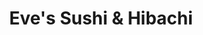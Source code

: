 ---
layout: place
title: "Eve's Sushi & Hibachi"
permalink: /michigan/woodhaven/eve-s-sushi-hibachi.html
stateAbbr: MI
stateName: Michigan
cityName: Woodhaven
seo:
  name: "Eve's Sushi & Hibachi"
  type: Restaurant
  links: https://www.evessushi.com/
description: "Eve's Sushi & Hibachi serves delicious sushi in Woodhaven, Michigan. Try fresh Japanese dishes for a great dining experience. Available for takeout, delivery, lunch, and dinner."
place_id: ChIJnTuNboQ5O4gRHr9g87OVRTU
photos:
  - name: >-
      places/ChIJnTuNboQ5O4gRHr9g87OVRTU/photos/AeeoHcLpoyo5irlP-WZ4EmdebC9coztd8TGE5PnAAFWmopmZb3GfgP_l-nXsBD8JKAOBvu28qYQmnDForvmHh4F78vmXF62X_WN6QBScIjOP6e6LUa2uhwtYyiQGq2ibjQx6YN-mCtsV1KNu2H9GBeDy-3ah_1RlN9DbjGR1z6xBL9_YNBI7TrK8Ks2upcCaP2WjIWeqpFZggPjO60L6h72jeH60HEDdl-Nb8J86NBT1Khu-ErKQBn2PCpqRm54lvXmASZJdJvd-XH7BqL0RPb7Z1kIscnbA-GXxY7g5CgaL3Sut5g
    widthPx: 2268
    heightPx: 4032
    authorAttributions:
      - displayName: Eve's Sushi & Hibachi
        uri: https://maps.google.com/maps/contrib/112874225478042009228
        photoUri: >-
          https://lh3.googleusercontent.com/a-/ALV-UjX3Q7kFE1If2FqaECWFLfl-3I6d-kPKgILbWqzlgOvUENYel8Q=s100-p-k-no-mo
    flagContentUri: >-
      https://www.google.com/local/imagery/report/?cb_client=maps_api_places.places_api&image_key=!1e10!2sAF1QipMT1uckcccQvdGpqLFLQ_umWcwVd42hjhpnrW0D&hl=en-US
    googleMapsUri: >-
      https://www.google.com/maps/place//data=!3m4!1e2!3m2!1sAF1QipMT1uckcccQvdGpqLFLQ_umWcwVd42hjhpnrW0D!2e10!4m2!3m1!1s0x883b39846e8d3b9d:0x354595b3f360bf1e
  - name: >-
      places/ChIJnTuNboQ5O4gRHr9g87OVRTU/photos/AeeoHcLYns_gCbez7dWJTv61snEEv2RNHzDcZkPkO6zlZ-7DSTBTn6Q7gZbKbAmgD7TE-s3Phy2pAMHl4-t5FVMSwlY7cwTap2zpfWFnfI8LUSxTv4uC6w1RMOGyK6mikcNB4ctATstrujjTGano-IGb0CRfvQ5_TlFzdUa66EsQl1VeNUnAIhXA4dKU2HJJ5AXEMpBzvIhtBGduTEl5PXGiUiaFf0bLsj-CE3B93duhD9wPSyBw9ExLc5f9CyXbi9qGmqahi4w7JAK6bblYqQIXY1YSS1Tc8DgXmq6vb2Af54kHkQ
    widthPx: 1080
    heightPx: 1350
    authorAttributions:
      - displayName: Eve's Sushi & Hibachi
        uri: https://maps.google.com/maps/contrib/112874225478042009228
        photoUri: >-
          https://lh3.googleusercontent.com/a-/ALV-UjX3Q7kFE1If2FqaECWFLfl-3I6d-kPKgILbWqzlgOvUENYel8Q=s100-p-k-no-mo
    flagContentUri: >-
      https://www.google.com/local/imagery/report/?cb_client=maps_api_places.places_api&image_key=!1e10!2sAF1QipPYidIcS1idSCltwErDECfHzjgqShpT1AYmb6fx&hl=en-US
    googleMapsUri: >-
      https://www.google.com/maps/place//data=!3m4!1e2!3m2!1sAF1QipPYidIcS1idSCltwErDECfHzjgqShpT1AYmb6fx!2e10!4m2!3m1!1s0x883b39846e8d3b9d:0x354595b3f360bf1e
  - name: >-
      places/ChIJnTuNboQ5O4gRHr9g87OVRTU/photos/AeeoHcLxU9cY89x-CU7v5DO75UWhMkORwGAtexwdm9E_zY2MO7HI_iwDfxDDi29So_Rt4LLxPJBt-tcGhJSqr5HUv0FuK9ZDfihuTrPty6M9NQ_kfVVzM_CeiR-0ec7o5D4-V1079V8zKNvjAfJo_3DqCjvfbPOhk3ri1SL40BogG0oKAlSXZJep7VzxM4yiqpoAyHw3ZP1slG1IjOEg6ZXLT161rKbmIcvIxzPwlve6Equ57ZyUGfu87X3xV9CYxB75G9VVUwfxaE62_J-mwNdphE_tqhK0oh7tJRlESY75qbnP8suztkHmOp-cyi5pI0-FvtPC3EOKJjR0XX2chd-J8nDc_fu5YXjHkODdDbf8VThC8pU5kd2V_z01wAFfuKLuq3NtxVZ2YZSvjiOW0Co-z_1ok1aFxF6-qb92PnFQ7uxzDg
    widthPx: 3600
    heightPx: 4800
    authorAttributions:
      - displayName: Mackenzie Nickell
        uri: https://maps.google.com/maps/contrib/102189195151322543676
        photoUri: >-
          https://lh3.googleusercontent.com/a/ACg8ocLh0EKA8pO1Z61nlD1zUp_yIPL7lt5VBHNSMlRquYb1OvpfWw=s100-p-k-no-mo
    flagContentUri: >-
      https://www.google.com/local/imagery/report/?cb_client=maps_api_places.places_api&image_key=!1e10!2sCIHM0ogKEICAgID_tauDJg&hl=en-US
    googleMapsUri: >-
      https://www.google.com/maps/place//data=!3m4!1e2!3m2!1sCIHM0ogKEICAgID_tauDJg!2e10!4m2!3m1!1s0x883b39846e8d3b9d:0x354595b3f360bf1e
  - name: >-
      places/ChIJnTuNboQ5O4gRHr9g87OVRTU/photos/AeeoHcIrlX6eOQtfGSwuPBLNkCEQSA4lXi8xqx-2ZP7L_P6KmWBqSxQfR3_9unzQ7y-vAY1s0CnoUG-zER4mr7oJBgUieYHzauYyIioBAqVw-FrDPrS6iM-DMszl1_Wa8R0n11Bx3LMbWTeg6DYMEszhFOBeH4Ry1-fVMqlqLeNhR1aRyt2V9KniNGUeiD_LDoIyUCjmyrFX0McSjWtndgpoD8aQv-UiCka_PYXS6PRZshv181vybOK8Ket4zVmVuerILZ3DcZu1llkP_-I0iYq985VYO3m9nOj73sSz_LlD-VcC2atRFohC6_elICHCPBfQs55YV_sNi8NEruIKNpkw9YPBQH4f6TbKx_lhHPySNtn4pbM49kr-Q6Jg2csjKuCN7ZDWEDrJyCSx_Kw5QnSiOCZAusayYDTKFXNp39BoMCHsvQ
    widthPx: 4032
    heightPx: 3024
    authorAttributions:
      - displayName: Yan Robby Fadillah
        uri: https://maps.google.com/maps/contrib/104193960211086175444
        photoUri: >-
          https://lh3.googleusercontent.com/a-/ALV-UjXctEd4gmRrPLjglUZB1BeDqPVnZKHW-6jN-77EosDIKMhNGPA0=s100-p-k-no-mo
    flagContentUri: >-
      https://www.google.com/local/imagery/report/?cb_client=maps_api_places.places_api&image_key=!1e10!2sCIHM0ogKEICAgID_oL-FNA&hl=en-US
    googleMapsUri: >-
      https://www.google.com/maps/place//data=!3m4!1e2!3m2!1sCIHM0ogKEICAgID_oL-FNA!2e10!4m2!3m1!1s0x883b39846e8d3b9d:0x354595b3f360bf1e
  - name: >-
      places/ChIJnTuNboQ5O4gRHr9g87OVRTU/photos/AeeoHcLzlszVJIjw_tSCRKBK40XriOYa_JFb-64QgSrWrUmSXzJhMH6Dw3ad5Eiaq00cNPqJ4Nc4ZUGUOZeWYoC0oa05GeTyOQTH9fkBgZgbMyKHBDO6DD1sEZPMA1rVYVF_4-O6UMiICrFkJKQCt-SOHMIJEL1iS1Xi8ucwbDafmQPcX7jG7J7460UBF9D-wfjLrv2zvabNFFKH4EDBjjxnxeGt5XYb5_ZZsL3TEqVYLHDfqjR9ytL7jFFAkqRtWLIxbIdIBpRgp-S94YyyEwC0s7MkKM8aX0OnyfjCXGS7ozCL3Pr_duM0T20Hw5InuF5o7x71cmkaGn_OxxSaUZO6GeLlKoPrCsP2ojYc-KXuXRcI__JvSFPMUPQ29u2w6_86O9LSeq617KsoQB4CJWPMMGtkujqLO9vzMr3lMkSH4Gu8UQ
    widthPx: 828
    heightPx: 1018
    authorAttributions:
      - displayName: Isaac Black
        uri: https://maps.google.com/maps/contrib/102640318460127721142
        photoUri: >-
          https://lh3.googleusercontent.com/a-/ALV-UjUipsABxtTvGo1X-Q74rociSubJ88adoh0E67S5J5LzgSr9WT0=s100-p-k-no-mo
    flagContentUri: >-
      https://www.google.com/local/imagery/report/?cb_client=maps_api_places.places_api&image_key=!1e10!2sCIHM0ogKEICAgICnjIyZEw&hl=en-US
    googleMapsUri: >-
      https://www.google.com/maps/place//data=!3m4!1e2!3m2!1sCIHM0ogKEICAgICnjIyZEw!2e10!4m2!3m1!1s0x883b39846e8d3b9d:0x354595b3f360bf1e
  - name: >-
      places/ChIJnTuNboQ5O4gRHr9g87OVRTU/photos/AeeoHcJ5naa0pFhTkD09QfYb2ESSJsbJTqtcUINMNBrkvhd0Ei1ikZKo-x9yhn7RmwOK06opXWXeUH4Gbf2xADptizr18_z0rsVmsAwnDxo82UMAgXENT1jN3d0DWYKNvaTMJbX6FtrSaFGl8pTNP_NrlBCB_igaE9_yuovmkrhv-X396yBIAE8NWZCETj11dIbKIi7a1i-79HrmJrqCe23rss0E6cG8kP4taYU17DowWP96sSM2LtD5VyFLAGTkkw02wa8FbjqnEVCjyuU9vBIrFjTPlC-B8x_3TRq5fgYSd8t9aKDC4QuBzv_xpHdBZwHehLVRCtflcAyNyvpQhMnuYxD5fUJvbxADIs4yDRSBZec5qYIFJeJD8YTGmNQDdWIShmwXl0FtHL61Gh8S87ngO4iig5_oZRZK0x1K4sISd_d2XA
    widthPx: 4080
    heightPx: 3072
    authorAttributions:
      - displayName: frangkee
        uri: https://maps.google.com/maps/contrib/100699225701912164149
        photoUri: >-
          https://lh3.googleusercontent.com/a-/ALV-UjVskyO2SBOsEb8XTkK3fpdK8BAbzWp3hX39gzfHz7wwC7p1thattA=s100-p-k-no-mo
    flagContentUri: >-
      https://www.google.com/local/imagery/report/?cb_client=maps_api_places.places_api&image_key=!1e10!2sCIHM0ogKEICAgICbya3vCQ&hl=en-US
    googleMapsUri: >-
      https://www.google.com/maps/place//data=!3m4!1e2!3m2!1sCIHM0ogKEICAgICbya3vCQ!2e10!4m2!3m1!1s0x883b39846e8d3b9d:0x354595b3f360bf1e
  - name: >-
      places/ChIJnTuNboQ5O4gRHr9g87OVRTU/photos/AeeoHcIIkODFjp7v3eSvp0zkEl5nZcYGu5gYet36M-G9v9gqKMFp1omMelqAmZs6_deMHfp1XATjPbqySII8kD5UeTwqY_igtl7V5yM6lnC1TGZv32-e4JdKQdsDSZOppDA3FXG-AWnmEiVa91KnCTHhnVll2z52S-H6WZ8kmK4IweySZ-QC3gSdkqnu4fxVFFadhCVTIiyM2l32XslkdBdqPfKOBtaRE6K-xtSoTup842N8GZoGcw2BqVk-lBh0YLINQzAJGQDknefSZq4r3fUotqhczBMkouUEU6-YlvySZs6W1w
    widthPx: 1080
    heightPx: 1350
    authorAttributions:
      - displayName: Eve's Sushi & Hibachi
        uri: https://maps.google.com/maps/contrib/112874225478042009228
        photoUri: >-
          https://lh3.googleusercontent.com/a-/ALV-UjX3Q7kFE1If2FqaECWFLfl-3I6d-kPKgILbWqzlgOvUENYel8Q=s100-p-k-no-mo
    flagContentUri: >-
      https://www.google.com/local/imagery/report/?cb_client=maps_api_places.places_api&image_key=!1e10!2sAF1QipOYhanPdl_mNsUZiXHTutPQB9udsatu45eO3s6A&hl=en-US
    googleMapsUri: >-
      https://www.google.com/maps/place//data=!3m4!1e2!3m2!1sAF1QipOYhanPdl_mNsUZiXHTutPQB9udsatu45eO3s6A!2e10!4m2!3m1!1s0x883b39846e8d3b9d:0x354595b3f360bf1e
  - name: >-
      places/ChIJnTuNboQ5O4gRHr9g87OVRTU/photos/AeeoHcII81FycAlPsHYTjwiQXYwib0RQnj2sl4s8l8aXUoRiFNd7r7W1324F_EQGjwCvqIcIFIUaHw2jSgrMwO51hW-d-BM_DOkdSdPzKP0uBQ4m3nTc7SCjgMMAlSRKMWGnR9lLVGzgl5wSNlJEv-ihdNkHkJd4-XSqkX6_Qj4NLrGc7xX1pyleFjvP675At7ULcZjtdLE2HQtfUcBfBiKP_HQSi_2ShewF66NIIBIUfL6-EzLJ5atbQjkA71mCdTho8jJT2aaynecq0PHv41BI76bfuvBsAa6d8MSPDd2iVD17xOc5QfBz-fBUM7TTJA5lvzhOAKMRwKfMHyS87q5P-ndpjL3b-kNGeOfU1MItEdBMjQy8LiebGxTTYpkqY8RsH1LYc-1CRVoBOihNThQOtHF479OOcnsRwkMwvkjdFmVP74hr
    widthPx: 3600
    heightPx: 4800
    authorAttributions:
      - displayName: Maliha Chowdhury
        uri: https://maps.google.com/maps/contrib/100218569051322950441
        photoUri: >-
          https://lh3.googleusercontent.com/a/ACg8ocKE5ZutIciY9IUu91UMZOHxM_OcqVuCPieerdrMohVru2dQQQ=s100-p-k-no-mo
    flagContentUri: >-
      https://www.google.com/local/imagery/report/?cb_client=maps_api_places.places_api&image_key=!1e10!2sCIHM0ogKEICAgICHucD6xgE&hl=en-US
    googleMapsUri: >-
      https://www.google.com/maps/place//data=!3m4!1e2!3m2!1sCIHM0ogKEICAgICHucD6xgE!2e10!4m2!3m1!1s0x883b39846e8d3b9d:0x354595b3f360bf1e
  - name: >-
      places/ChIJnTuNboQ5O4gRHr9g87OVRTU/photos/AeeoHcIWdc7QtTjDYBIH7_WbpfnMPuq8-NadLZuraWo2nWNWCedXt5vci3H6vm4QifA9WI9WOjLMN6z5IDXndJWyn5AVuQBglU7sPTWK3bS1hgKuvwtJffOsKKYFaae8PqUkVGQcm-HMVVVukOfAh3Kwv2NPKslQwJT2oq_KoPg2GpkPPQNAKESZIOGUuSESZ8Vpf_t-_pq3_i2MopAa8dTuijp_4fBiCv5HdipDpjQReLLYlzY1pS57WpQbilYlQmZsjvHaG1K5Dq0cgsd86FB6CKMylmo1X6JZNEtHrnewiYITz4TPq5I0Eg24ATOAKr_7-j1WFF8S0hAMKFqM7EZjtiBF1tD4uJ0DKBiSyzuELYic7CshX8j9bz5gFaX4PVg5VM0UPmcX5BrR1KW0NN3s0cxTAookAC-7JKlZqE5qcMw
    widthPx: 3024
    heightPx: 4032
    authorAttributions:
      - displayName: Mike Sollars
        uri: https://maps.google.com/maps/contrib/104041229644732151939
        photoUri: >-
          https://lh3.googleusercontent.com/a/ACg8ocKeQu5nGJhvmxGMy1r1zSQhX2cSfp2fZZnJScUFBHfmMKYuZw=s100-p-k-no-mo
    flagContentUri: >-
      https://www.google.com/local/imagery/report/?cb_client=maps_api_places.places_api&image_key=!1e10!2sCIHM0ogKEICAgIC5o9LRJQ&hl=en-US
    googleMapsUri: >-
      https://www.google.com/maps/place//data=!3m4!1e2!3m2!1sCIHM0ogKEICAgIC5o9LRJQ!2e10!4m2!3m1!1s0x883b39846e8d3b9d:0x354595b3f360bf1e
  - name: >-
      places/ChIJnTuNboQ5O4gRHr9g87OVRTU/photos/AeeoHcKBCJvdKWBc8Jjx4BnTbsFt_vAw5XM5UFnhYWINj7bl2ZUM_G-oOzJVYkt97B5f7R8B9GxrcRqlnnNen-VPM7y7ewQkl2BHeqz-SHA_xp3LCBRVBKIRHNNc5E45z278UI3oSb5gvVMateWWHLNE0fhrIyt4Nxi4eG2V2Cpw_3_FUvFYFguN6XCgz8pExP51Glc6TD63pmCjD4gmBA3NhSWKqmxizebCrLy5mDssO0l5VYqRg1l74C_cxqAByd4fmyYNFUxFkZAl0fiaY63WyFf75GMwR3R7liZ-ETHWBh5XgA
    widthPx: 1080
    heightPx: 1350
    authorAttributions:
      - displayName: Eve's Sushi & Hibachi
        uri: https://maps.google.com/maps/contrib/112874225478042009228
        photoUri: >-
          https://lh3.googleusercontent.com/a-/ALV-UjX3Q7kFE1If2FqaECWFLfl-3I6d-kPKgILbWqzlgOvUENYel8Q=s100-p-k-no-mo
    flagContentUri: >-
      https://www.google.com/local/imagery/report/?cb_client=maps_api_places.places_api&image_key=!1e10!2sAF1QipM7fnuXqw2gXJpdOuE_JY_S4CQFfCIlAu_GnVsj&hl=en-US
    googleMapsUri: >-
      https://www.google.com/maps/place//data=!3m4!1e2!3m2!1sAF1QipM7fnuXqw2gXJpdOuE_JY_S4CQFfCIlAu_GnVsj!2e10!4m2!3m1!1s0x883b39846e8d3b9d:0x354595b3f360bf1e
address: 23382 Allen Rd, Woodhaven, MI 48183, USA
street: 23382 Allen Rd
city: Woodhaven
state: MI
zip: '48183'
country: USA
neighborhood: null
latitude: '42.138268'
longitude: '-83.226592'
accessibility_options:
  wheelchairAccessibleParking: true
  wheelchairAccessibleEntrance: true
  wheelchairAccessibleRestroom: true
  wheelchairAccessibleSeating: true
business_status: OPERATIONAL
name: Eve's Sushi & Hibachi
google_maps_links:
  directionsUri: >-
    https://www.google.com/maps/dir//''/data=!4m7!4m6!1m1!4e2!1m2!1m1!1s0x883b39846e8d3b9d:0x354595b3f360bf1e!3e0
  placeUri: https://maps.google.com/?cid=3838638857518104350
  writeAReviewUri: >-
    https://www.google.com/maps/place//data=!4m3!3m2!1s0x883b39846e8d3b9d:0x354595b3f360bf1e!12e1
  reviewsUri: >-
    https://www.google.com/maps/place//data=!4m4!3m3!1s0x883b39846e8d3b9d:0x354595b3f360bf1e!9m1!1b1
  photosUri: >-
    https://www.google.com/maps/place//data=!4m3!3m2!1s0x883b39846e8d3b9d:0x354595b3f360bf1e!10e5
primary_type: Restaurant
opening_hours:
  regular: null
  current: null
secondary_opening_hours:
  regular:
    weekdayDescriptions: null
    type: null
  current:
    weekdayDescriptions: null
    type: null
phone: (734) 561-3346
price_level: PRICE_LEVEL_MODERATE
price_range: $20 &ndash; $30
rating: '4.6'
rating_count: 322
website: https://www.evessushi.com/
reviews:
  - name: >-
      places/ChIJnTuNboQ5O4gRHr9g87OVRTU/reviews/ChZDSUhNMG9nS0VJQ0FnTURBZ3VtQU9nEAE
    relativePublishTimeDescription: a month ago
    rating: 5
    text:
      text: >-
        First time at this restaurant and will definitely be back! Amazing to
        finally have a good sushi restaurant downriver. It is clear that all the
        seafood is fresh. And our waitress even said they bring it in fresh
        daily.

        Update: we went back for the second week in a row! Tried something
        different and was equally impressed with the freshness of the seafood!
        Also, because it was Valentine’s Day, we got a free tuna sushi in the
        shape of a heart!
      languageCode: en
    originalText:
      text: >-
        First time at this restaurant and will definitely be back! Amazing to
        finally have a good sushi restaurant downriver. It is clear that all the
        seafood is fresh. And our waitress even said they bring it in fresh
        daily.

        Update: we went back for the second week in a row! Tried something
        different and was equally impressed with the freshness of the seafood!
        Also, because it was Valentine’s Day, we got a free tuna sushi in the
        shape of a heart!
      languageCode: en
    authorAttribution:
      displayName: lynn L
      uri: https://www.google.com/maps/contrib/110218120136042079687/reviews
      photoUri: >-
        https://lh3.googleusercontent.com/a/ACg8ocKw1GsiPrnx8DZ7A2R8iNWtrxAFqN01gQVa5sr9TpUZZA9Lhw=s128-c0x00000000-cc-rp-mo-ba3
    publishTime: '2025-02-14T19:27:55.546180Z'
    flagContentUri: >-
      https://www.google.com/local/review/rap/report?postId=ChZDSUhNMG9nS0VJQ0FnTURBZ3VtQU9nEAE&d=17924085&t=1
    googleMapsUri: >-
      https://www.google.com/maps/reviews/data=!4m6!14m5!1m4!2m3!1sChZDSUhNMG9nS0VJQ0FnTURBZ3VtQU9nEAE!2m1!1s0x883b39846e8d3b9d:0x354595b3f360bf1e
  - name: >-
      places/ChIJnTuNboQ5O4gRHr9g87OVRTU/reviews/ChdDSUhNMG9nS0VJQ0FnTUR3OUl2Nml3RRAB
    relativePublishTimeDescription: 2 weeks ago
    rating: 5
    text:
      text: >-
        So we moved here from Florida! We have yet to find good sushi! Well, we
        have finally found it!! Eve’s is clean, fresh, delicious and amazing.
        The sushi chef is extremely knowledgeable and talented. We explained to
        him a cooked roll we favor from Florida! He replicated it perfectly!

        Then the hibachi……it’s NOT overly salty! It’s perfect! Their rice is
        seasoned not SALTED or overly Teriyaki and Soy soaked! Then they give
        you noodles with every meal! WOW!!! Again, seasoned NOT soaked in sauce!

        The salad dressing…. I don’t know what the ingredients are BUT I have
        never in my life loved a dressing more! I asked if they sold it! They
        said everyone asks that! They said Eve makes the dressing homemade, from
        scratch, daily and with all fresh ingredients! She said it takes like 18
        ingredients and a long process to make! I told her I want to buy a
        bottle and have it at home because my Son uses it to dip his chicken in
        it! It’s delicious, to say the least! We have eaten here 4-5 times now
        and it hasn’t quality, taste, service, cleanliness at all!
      languageCode: en
    originalText:
      text: >-
        So we moved here from Florida! We have yet to find good sushi! Well, we
        have finally found it!! Eve’s is clean, fresh, delicious and amazing.
        The sushi chef is extremely knowledgeable and talented. We explained to
        him a cooked roll we favor from Florida! He replicated it perfectly!

        Then the hibachi……it’s NOT overly salty! It’s perfect! Their rice is
        seasoned not SALTED or overly Teriyaki and Soy soaked! Then they give
        you noodles with every meal! WOW!!! Again, seasoned NOT soaked in sauce!

        The salad dressing…. I don’t know what the ingredients are BUT I have
        never in my life loved a dressing more! I asked if they sold it! They
        said everyone asks that! They said Eve makes the dressing homemade, from
        scratch, daily and with all fresh ingredients! She said it takes like 18
        ingredients and a long process to make! I told her I want to buy a
        bottle and have it at home because my Son uses it to dip his chicken in
        it! It’s delicious, to say the least! We have eaten here 4-5 times now
        and it hasn’t quality, taste, service, cleanliness at all!
      languageCode: en
    authorAttribution:
      displayName: Rebecca Ballentine
      uri: https://www.google.com/maps/contrib/105991811418505185532/reviews
      photoUri: >-
        https://lh3.googleusercontent.com/a/ACg8ocIMnmikr6jwfLELXvjakbkN8lkOd8KXPU8pHL4FLq0mV7X00K0=s128-c0x00000000-cc-rp-mo-ba2
    publishTime: '2025-03-24T02:21:15.289797Z'
    flagContentUri: >-
      https://www.google.com/local/review/rap/report?postId=ChdDSUhNMG9nS0VJQ0FnTUR3OUl2Nml3RRAB&d=17924085&t=1
    googleMapsUri: >-
      https://www.google.com/maps/reviews/data=!4m6!14m5!1m4!2m3!1sChdDSUhNMG9nS0VJQ0FnTUR3OUl2Nml3RRAB!2m1!1s0x883b39846e8d3b9d:0x354595b3f360bf1e
  - name: >-
      places/ChIJnTuNboQ5O4gRHr9g87OVRTU/reviews/ChdDSUhNMG9nS0VJQ0FnSURfdGF1RGhnRRAB
    relativePublishTimeDescription: 2 months ago
    rating: 5
    text:
      text: >-
        I had a great time at Eve Sushi! The atmosphere was cozy and the place
        was spotless. Our server, Tina, was excellent—super friendly and
        outgoing and same with the manager. The food was delicious, and the
        mochi for dessert was the perfect way to end the meal. Definitely coming
        back!
      languageCode: en
    originalText:
      text: >-
        I had a great time at Eve Sushi! The atmosphere was cozy and the place
        was spotless. Our server, Tina, was excellent—super friendly and
        outgoing and same with the manager. The food was delicious, and the
        mochi for dessert was the perfect way to end the meal. Definitely coming
        back!
      languageCode: en
    authorAttribution:
      displayName: Mackenzie Nickell
      uri: https://www.google.com/maps/contrib/102189195151322543676/reviews
      photoUri: >-
        https://lh3.googleusercontent.com/a/ACg8ocLh0EKA8pO1Z61nlD1zUp_yIPL7lt5VBHNSMlRquYb1OvpfWw=s128-c0x00000000-cc-rp-mo
    publishTime: '2025-01-26T00:51:03.233981Z'
    flagContentUri: >-
      https://www.google.com/local/review/rap/report?postId=ChdDSUhNMG9nS0VJQ0FnSURfdGF1RGhnRRAB&d=17924085&t=1
    googleMapsUri: >-
      https://www.google.com/maps/reviews/data=!4m6!14m5!1m4!2m3!1sChdDSUhNMG9nS0VJQ0FnSURfdGF1RGhnRRAB!2m1!1s0x883b39846e8d3b9d:0x354595b3f360bf1e
  - name: >-
      places/ChIJnTuNboQ5O4gRHr9g87OVRTU/reviews/ChdDSUhNMG9nS0VJQ0FnSUNmeGNIeHV3RRAB
    relativePublishTimeDescription: 3 months ago
    rating: 5
    text:
      text: >-
        This place is so cute, it’s clean, the owner was walking around. The
        food was fantastic. Hibatchi was amazing and so was the sushi.
        Definitely worth every penny, it’s freshly made, you can see the
        vegetables are bright and colorful. Highly recommend, I use to only go
        to one specific place in canton, so glad there’s a place closer!
      languageCode: en
    originalText:
      text: >-
        This place is so cute, it’s clean, the owner was walking around. The
        food was fantastic. Hibatchi was amazing and so was the sushi.
        Definitely worth every penny, it’s freshly made, you can see the
        vegetables are bright and colorful. Highly recommend, I use to only go
        to one specific place in canton, so glad there’s a place closer!
      languageCode: en
    authorAttribution:
      displayName: C A
      uri: https://www.google.com/maps/contrib/105436141806687861509/reviews
      photoUri: >-
        https://lh3.googleusercontent.com/a/ACg8ocLOoL_4T6QX72gj20bMsLsQ1TKOynrcElhtf2XtkELi4i9e9A=s128-c0x00000000-cc-rp-mo-ba3
    publishTime: '2024-12-31T00:02:42.010414Z'
    flagContentUri: >-
      https://www.google.com/local/review/rap/report?postId=ChdDSUhNMG9nS0VJQ0FnSUNmeGNIeHV3RRAB&d=17924085&t=1
    googleMapsUri: >-
      https://www.google.com/maps/reviews/data=!4m6!14m5!1m4!2m3!1sChdDSUhNMG9nS0VJQ0FnSUNmeGNIeHV3RRAB!2m1!1s0x883b39846e8d3b9d:0x354595b3f360bf1e
  - name: >-
      places/ChIJnTuNboQ5O4gRHr9g87OVRTU/reviews/ChZDSUhNMG9nS0VJQ0FnSUNieWEzdk1REAE
    relativePublishTimeDescription: 8 months ago
    rating: 3
    text:
      text: >-
        I'm a fan of Hibachi's so I had to try the one nearby, but this one
        didn't quite hit the spot. I'd like to give props to the ambience, they
        did put some effort into that. They did make the food a little
        presentable and that's cute and all but taste matters. Sushi and Miso
        soup were commendable. Calamari and Steak hibachi had a fallout.
        Calamari was mostly breading and it was a tad too pricey for the amount
        received. Lunch and dinner hibachi not only varies in size but also in
        price, I say that because other Hibachi's would usually have the same
        portion sizes but will only vary with prices based on time
        (lunch/dinner). Also, the steak temperature wasn't as requested - I know
        we could've asked for it corrected but it was still a little far from
        what was ordered. The hibachi rice also didn't match my expectation.
      languageCode: en
    originalText:
      text: >-
        I'm a fan of Hibachi's so I had to try the one nearby, but this one
        didn't quite hit the spot. I'd like to give props to the ambience, they
        did put some effort into that. They did make the food a little
        presentable and that's cute and all but taste matters. Sushi and Miso
        soup were commendable. Calamari and Steak hibachi had a fallout.
        Calamari was mostly breading and it was a tad too pricey for the amount
        received. Lunch and dinner hibachi not only varies in size but also in
        price, I say that because other Hibachi's would usually have the same
        portion sizes but will only vary with prices based on time
        (lunch/dinner). Also, the steak temperature wasn't as requested - I know
        we could've asked for it corrected but it was still a little far from
        what was ordered. The hibachi rice also didn't match my expectation.
      languageCode: en
    authorAttribution:
      displayName: frangkee
      uri: https://www.google.com/maps/contrib/100699225701912164149/reviews
      photoUri: >-
        https://lh3.googleusercontent.com/a-/ALV-UjVskyO2SBOsEb8XTkK3fpdK8BAbzWp3hX39gzfHz7wwC7p1thattA=s128-c0x00000000-cc-rp-mo-ba6
    publishTime: '2024-07-28T16:30:55.977162Z'
    flagContentUri: >-
      https://www.google.com/local/review/rap/report?postId=ChZDSUhNMG9nS0VJQ0FnSUNieWEzdk1REAE&d=17924085&t=1
    googleMapsUri: >-
      https://www.google.com/maps/reviews/data=!4m6!14m5!1m4!2m3!1sChZDSUhNMG9nS0VJQ0FnSUNieWEzdk1REAE!2m1!1s0x883b39846e8d3b9d:0x354595b3f360bf1e
parking_options:
  freeParkingLot: true
  freeStreetParking: true
  valetParking: false
payment_options:
  acceptsCreditCards: true
  acceptsDebitCards: true
  acceptsCashOnly: false
  acceptsNfc: true
allow_dogs: null
curbside_pickup: null
delivery: true
dine_in: true
good_for_children: null
good_for_groups: true
good_for_sports: false
live_music: false
menu_for_children: null
outdoor_seating: false
reservable: null
restroom: true
serves_beer: null
serves_breakfast: null
serves_brunch: null
serves_cocktails: null
serves_coffee: null
serves_dinner: true
serves_dessert: true
serves_lunch: true
serves_vegetarian_food: true
serves_wine: null
takeout: true
summary: null

---